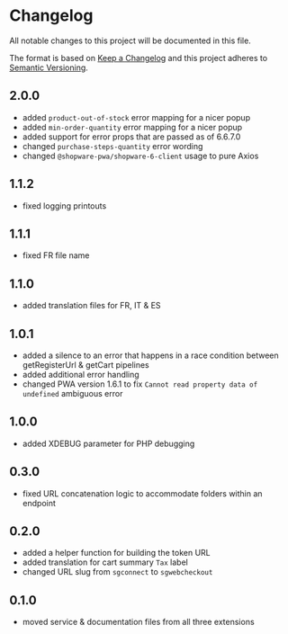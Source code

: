 # Changelog

All notable changes to this project will be documented in this file.

The format is based on [Keep a Changelog](http://keepachangelog.com/) and this project adheres
to [Semantic Versioning](http://semver.org/).

## 2.0.0

- added `product-out-of-stock` error mapping for a nicer popup
- added `min-order-quantity` error mapping for a nicer popup
- added support for error props that are passed as of 6.6.7.0
- changed `purchase-steps-quantity` error wording
- changed `@shopware-pwa/shopware-6-client` usage to pure Axios

## 1.1.2

- fixed logging printouts

## 1.1.1

- fixed FR file name

## 1.1.0

- added translation files for FR, IT & ES

## 1.0.1

- added a silence to an error that happens in a race condition between getRegisterUrl & getCart pipelines
- added additional error handling
- changed PWA version 1.6.1 to fix `Cannot read property data of undefined` ambiguous error

## 1.0.0

- added XDEBUG parameter for PHP debugging

## 0.3.0

- fixed URL concatenation logic to accommodate folders within an endpoint

## 0.2.0

- added a helper function for building the token URL
- added translation for cart summary `Tax` label
- changed URL slug from `sgconnect` to `sgwebcheckout`

## 0.1.0

- moved service & documentation files from all three extensions
